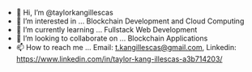 - 👋 Hi, I’m @taylorkangillescas
- 👀 I’m interested in ... Blockchain Development and Cloud Computing
- 🌱 I’m currently learning ... Fullstack Web Development
- 💞️ I’m looking to collaborate on ... Blockchain Applications
- 📫 How to reach me ... Email: t.kangillescas@gmail.com, Linkedin: https://www.linkedin.com/in/taylor-kang-illescas-a3b714203/

<!---
taylorkangillescas/taylorkangillescas is a ✨ special ✨ repository because its `README.md` (this file) appears on your GitHub profile.
You can click the Preview link to take a look at your changes.
--->
